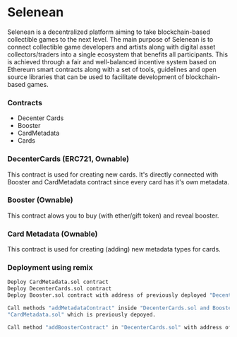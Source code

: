 
# Selenean
Selenean is a decentralized platform aiming to take blockchain-based collectible games to the next level. The main purpose of Selenean is to connect collectible game developers and artists along with digital asset collectors/traders into a single ecosystem that benefits all participants. This is achieved through a fair and well-balanced incentive system based on Ethereum smart contracts along with a set of tools, guidelines and open source libraries that can be used to facilitate development of blockchain-based games.

### Contracts 
  - Decenter Cards
  - Booster
  - CardMetadata
  - Cards
  

### DecenterCards (ERC721, Ownable)
This contract is used for creating new cards. It's directly connected with Booster and CardMetadata contract since every card has it's own metadata. 
### Booster (Ownable)
This contract alows you to buy (with ether/gift token) and reveal booster.
### Card Metadata (Ownable)
This contract is used for creating (adding) new metadata types for cards. 
### Deployment using remix

```sh
Deploy CardMetadata.sol contract
Deploy DecenterCards.sol contract
Deploy Booster.sol contract with address of previously deployed "DecenterCards.sol" contract
```

```sh
Call methods "addMetadataContract" inside "DecenterCards.sol and Booster.sol" with address of 
"CardMetadata.sol" which is previously depoyed.
```

```sh
Call method "addBoosterContract" in "DecenterCards.sol" with address of previously deployed "Booster.sol"
```





